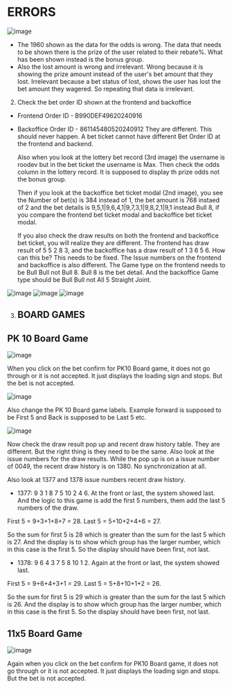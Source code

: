 # ERRORS
![image](https://github.com/user-attachments/assets/4504c421-8da9-4e9b-b80f-a97f94dd4cfb)
- The 1960 shown as the data for the odds is wrong. The data that needs to be shown there is the prize of the user related to their rebate%. What has been shown instead is the bonus group.
- Also the lost amount is wrong and irrelevant. Wrong because it is showing the prize amount instead of the user's bet amount that they lost. Irrelevant because a bet status of lost, shows the user has lost the bet amount they wagered. So repeating that data is irrelevant. 


2.  Check the bet order ID shown at the frontend and backoffice
- Frontend Order ID - B990DEF49620240916
- Backoffice Order ID - 861145480520240912
They are different. This should never happen. A bet ticket cannot have different Bet Order ID at the frontend and backend.

    Also when you look at the lottery bet record (3rd image) the username is roodev but in the bet ticket the username is Max.
    Then check the odds column in the lottery record. It is supposed to display th prize odds not the bonus group.
    
    Then if you look at the backoffice bet ticket modal (2nd image), you see the Number of bet(s) is 384 instead of 1, the bet amount is 768 instaed of 2 and the bet details is 9,5,1|9,6,4,1|9,7,3,1|9,8,2,1|9,1 instead Bull 8, if you compare the frontend bet ticket modal 
    and backoffice bet ticket modal.
    
    If you also check the draw results on both the frontend and backoffice bet ticket, you will realize they are different. The frontend has draw result of 5 5 2 8 3, and the backoffice has a draw result of 1 3 6 5 6. How can this be? This needs to be fixed.
    The Issue numbers on the frontend and backoffice is also different.
    The Game type on the frontend needs to be Bull Bull not Bull 8. Bull 8 is the bet detail. And the backoffice Game type should be Bull Bull not All 5 Straight Joint.


![image](https://github.com/user-attachments/assets/fd20e181-a7ad-4215-bfc8-732d6c26d8fd)
![image](https://github.com/user-attachments/assets/5210aacb-118a-4c7f-bf66-86dff92d5450)
![image](https://github.com/user-attachments/assets/28108710-197f-40ef-842f-e435fa1d8139)




3.   ## BOARD GAMES


## PK 10 Board Game


![image](https://github.com/user-attachments/assets/a0c30e44-476a-445b-961d-d702c7b8d22f)

When you click on the bet confirm for PK10 Board game, it does not go through or it is not accepted. It just displays the loading sign and stops. But the bet is not accepted. 


![image](https://github.com/user-attachments/assets/f5d8ec6c-fade-4876-916e-56d2255d3875)

Also change the PK 10 Board game labels. Example forward is supposed to be First 5 and Back is supposed to be Last 5 etc.

![image](https://github.com/user-attachments/assets/77c65fc6-ca4b-4ecd-8587-c6e05fee12fa)

Now check the draw result pop up and recent draw history table. They are different. But the right thing is they need to be the same. Also look at the issue numbers for the draw results. While the pop up is on a issue number of 0049, the recent draw history is on 1380. No synchronization at all. 

Also look at 1377 and 1378 issue numbers recent draw history.
- 1377: 9 3 1 8 7 5 10 2 4 6. At the front or last, the system showed last. 
And the logic to this game is add the first 5 numbers, them add the last 5 numbers of the draw.


First 5 = 9+3+1+8+7 = 28. Last 5 = 5+10+2+4+6 = 27. 

So the sum for first 5 is 28 which is greater than the sum for the last 5 which is 27.
And the display is to show which group has the larger number, which in this case is the first 5. So the display should have been first, not last.

- 1378: 9 6 4 3 7 5 8 10 1 2. Again at the front or last, the system showed last.

First 5 = 9+6+4+3+1 = 29. Last 5 = 5+8+10+1+2 = 26.

So the sum for first 5 is 29 which is greater than the sum for the last 5 which is 26.
And the display is to show which group has the larger number, which in this case is the first 5. So the display should have been first, not last.


## 11x5 Board Game

![image](https://github.com/user-attachments/assets/b6006379-efc1-4a62-9160-3a887a925acd)

Again when you click on the bet confirm for PK10 Board game, it does not go through or it is not accepted. It just displays the loading sign and stops. But the bet is not accepted. 









 

